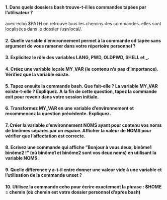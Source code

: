 #### 1. Dans quels dossiers bash trouve-t-il les commandes tapées par l’utilisateur ?
avec echo $PATH on retrouve tous les chemins des commandes. elles sont localisées dans le dossier /usr/local/.
#### 2. Quelle variable d’environnement permet à la commande cd tapée sans argument de vous ramener dans votre répertoire personnel ?

#### 3. Explicitez le rôle des variables LANG, PWD, OLDPWD, SHELL et _.

#### 4. Créez une variable locale MY_VAR (le contenu n’a pas d’importance). Vérifiez que la variable existe.

#### 5. Tapez ensuite la commande bash. Que fait-elle ? La variable MY_VAR existe-t-elle ? Expliquez. A la fin de cette question, tapez la commande exit pour revenir dans votre session initiale.

#### 6. Transformez MY_VAR en une variable d’environnement et recommencez la question précédente. Expliquez.

#### 7. Créer la variable d’environnement NOMS ayant pour contenu vos noms de binômes séparés par un espace. Afficher la valeur de NOMS pour vérifier que l’affectation est correcte.

#### 8. Ecrivez une commande qui affiche ”Bonjour à vous deux, binôme1 binôme2 !” (où binôme1 et binôme2 sont vos deux noms) en utilisant la variable NOMS.

#### 9. Quelle différence y a-t-il entre donner une valeur vide à une variable et l’utilisation de la commande unset ?

#### 10. Utilisez la commande echo pour écrire exactement la phrase : $HOME = chemin (où chemin est votre dossier personnel d’après bash)
